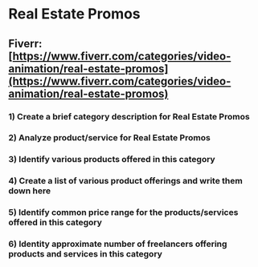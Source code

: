 # Real Estate Promos
## Fiverr: [https://www.fiverr.com/categories/video-animation/real-estate-promos](https://www.fiverr.com/categories/video-animation/real-estate-promos)
### 1) Create a brief category description for Real Estate Promos
### 2) Analyze product/service for Real Estate Promos
### 3) Identify various products offered in this category
### 4) Create a list of various product offerings and write them down here
### 5) Identify common price range for the products/services offered in this category
### 6) Identity approximate number of freelancers offering products and services in this category
